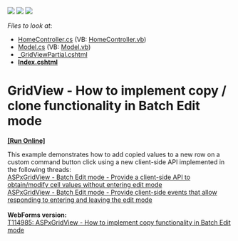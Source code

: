<!-- default badges list -->
![](https://img.shields.io/endpoint?url=https://codecentral.devexpress.com/api/v1/VersionRange/128550233/19.2.3%2B)
[![](https://img.shields.io/badge/Open_in_DevExpress_Support_Center-FF7200?style=flat-square&logo=DevExpress&logoColor=white)](https://supportcenter.devexpress.com/ticket/details/T115891)
[![](https://img.shields.io/badge/📖_How_to_use_DevExpress_Examples-e9f6fc?style=flat-square)](https://docs.devexpress.com/GeneralInformation/403183)
<!-- default badges end -->
<!-- default file list -->
*Files to look at*:

* [HomeController.cs](./CS/T115891/Controllers/HomeController.cs) (VB: [HomeController.vb](./VB/T115891VB/Controllers/HomeController.vb))
* [Model.cs](./CS/T115891/Models/Model.cs) (VB: [Model.vb](./VB/T115891VB/Models/Model.vb))
* [_GridViewPartial.cshtml](./CS/T115891/Views/Home/_GridViewPartial.cshtml)
* **[Index.cshtml](./CS/T115891/Views/Home/Index.cshtml)**
<!-- default file list end -->
# GridView - How to implement copy / clone functionality in Batch Edit mode
<!-- run online -->
**[[Run Online]](https://codecentral.devexpress.com/t115891/)**
<!-- run online end -->


This example demonstrates how to add copied values to a new row on a custom command button click using a new client-side API implemented in the following threads:<br /><a href="https://www.devexpress.com/Support/Center/p/S172878">ASPxGridView - Batch Edit mode - Provide a client-side API to obtain/modify cell values without entering edit mode</a> <br /><a href="https://www.devexpress.com/Support/Center/p/S172826">ASPxGridView - Batch Edit mode - Provide client-side events that allow responding to entering and leaving the edit mode</a><br /><br /><strong>WebForms version:<br /></strong><a href="https://www.devexpress.com/Support/Center/p/T114985">T114985: ASPxGridView - How to implement copy functionality in Batch Edit mode</a>

<br/>


